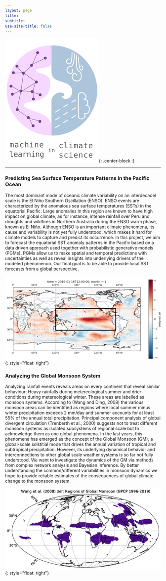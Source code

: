 ```yaml
---
layout: page
title:
subtitle:
use-site-title: false
---
```

![MLCS-Logo](/img/mlcs_logo_small.png){: .center-block :}

***

### Predicting Sea Surface Temperature Patterns in the Pacific Ocean
The most dominant mode of oceanic climate variability on an interdecadel scale is the El Niño Southern Oscillation (ENSO). ENSO events are characterized by the anomalous sea surface temperatures (SSTs) in the equatorial Pacific. Large anomalies in this region are known to have high impact on global climate, as for instance, intense rainfall over Peru and droughts and wildfires in Northern Australia during the ENSO warm phase, known as El Niño. Although ENSO is an important climate phenomena, its cause and variability is not yet fully understood, which makes it hard for climate models to capture and predict its occurrence. In this project, we aim to forecast the equatorial SST anomaly patterns in the Pacific based on a data driven approach used together with probabilistic generative models (PGMs). PGMs allow us to make spatial and temporal predictions with uncertainties as well as reveal insights into underlying drivers of the modeled phenomenon. Our final goal is to be able to provide local SST forecasts from a global perspective.

![SSTA-2016](/img/ssta_elnino_2016.png){: style="float: right"}


### Analyzing the Global Monsoon System

Analyzing rainfall events reveals areas on every continent that reveal similar behaviour: Heavy rainfalls during metereological summer and drier conditions during metereological winter. These areas are labelled as monsoon systems.
According to (Wang and Ding, 2008) the various monsoon areas can be identified as regions where local summer minus winter precipitation exceeds 2 mm/day and summer accounts for at least 55% of the annual total precipitation. Principal component analysis of  global divergent circulation (Trenberth et al., 2000) suggests not to treat different monsoon systems as isolated subsystems of regional scale but to acknowledge them as one global phenomena. In the last years, this phenomena has emerged as the concept of the Global Monsoon (GM), a global-scale solstitial mode that drives the annual variation of tropical and subtropical precipitation. However, its underlying dynamical behavior and interconnections to other global scale weather systems is so far not fully understood.
We want to investigate the dynamics of the GM via methods from complex network analysis and Bayesian Inference. By better understanding the common/different variabilities in monsoon dynamics we hope to provide reliable estimates of the consequences of global climate change to the monsoon system. 

![GM-def](/img/gm_def_wang.png){: style="float: right"}

